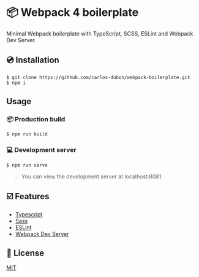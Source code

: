 # 📦 Webpack 4 boilerplate

Minimal Webpack boilerplate with TypeScript, SCSS, ESLint and Webpack Dev Server.

## 💿 Installation

    $ git clone https://github.com/carlos-dubon/webpack-boilerplate.git
    $ npm i

## Usage

### 📦 Production build

    $ npm run build


### 💻 Development server

    $ npm run serve
> You can view the development server at localhost:8081

## ☑️ Features

- [Typescript](https://www.typescriptlang.org/)
- [Sass](https://sass-lang.com/)
- [ESLint](https://eslint.org/)
- [Webpack Dev Server](https://github.com/webpack/webpack-dev-server)

## 🔑 License

[MIT](https://github.com/carlos-dubon/webpack-boilerplate/blob/master/LICENSE)
